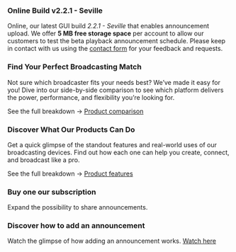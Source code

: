 ### Online Build v2.2.1 - Seville 

Online, our latest GUI build _2.2.1 - Seville_ that enables announcement upload. We offer **5 MB free storage space** per account to allow our customers to test the beta playback announcement schedule. Please keep in contact with us using the [contact form](https://altrabits.com/contact-us) for your feedback and requests.

### Find Your Perfect Broadcasting Match

Not sure which broadcaster fits your needs best? We’ve made it easy for you!
Dive into our side-by-side comparison to see which platform delivers the power, performance, and flexibility you’re looking for.

See the full breakdown → [Product comparison](Comparison/Comparison.md)

### Discover What Our Products Can Do

Get a quick glimpse of the standout features and real-world uses of our broadcasting devices.
Find out how each one can help you create, connect, and broadcast like a pro.

See the full breakdown → [Product features](Feature/Feature.md)

### Buy one our subscription
Expand the possibility to share announcements. 

### Discover how to add an announcement

Watch the glimpse of how adding an announcement works.
[Watch here](Announcement/Announcement.md)
